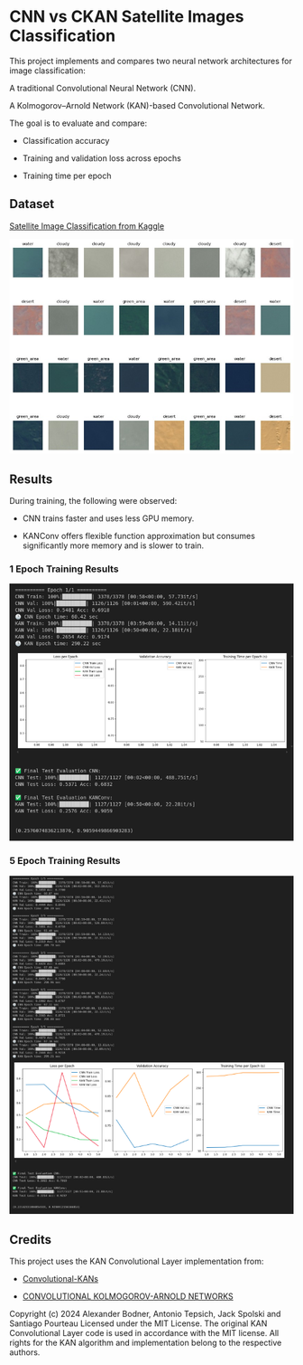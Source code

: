 # CNN vs CKAN Satellite Images Classification
This project implements and compares two neural network architectures for image classification:

A traditional Convolutional Neural Network (CNN).

A Kolmogorov–Arnold Network (KAN)-based Convolutional Network.

The goal is to evaluate and compare:

-  Classification accuracy

- Training and validation loss across epochs

- Training time per epoch

## Dataset 

[Satellite Image Classification
 from Kaggle](https://www.kaggle.com/datasets/mahmoudreda55/satellite-image-classification) 

 ![Example İmages](images/example.jpeg)

 ## Results

During training, the following were observed:

- CNN trains faster and uses less GPU memory.

- KANConv offers flexible function approximation but consumes significantly more memory and is slower to train.

### 1 Epoch Training Results

![1 Epoch](images/1Epoch.png)

### 5 Epoch Training Results

![5 Epoch](images/5Epoch.png)


## Credits 

This project uses the KAN Convolutional Layer implementation from:


- [Convolutional-KANs](https://github.com/AntonioTepsich/Convolutional-KANs?tab=readme-ov-file)

- [CONVOLUTIONAL KOLMOGOROV-ARNOLD NETWORKS](https://arxiv.org/pdf/2406.13155)

Copyright (c) 2024 Alexander Bodner, Antonio Tepsich, Jack Spolski and Santiago Pourteau
Licensed under the MIT License.
The original KAN Convolutional Layer code is used in accordance with the MIT license.
 All rights for the KAN algorithm and implementation belong to the respective authors.